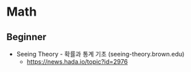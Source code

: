 # Math

## Beginner
* Seeing Theory - 확률과 통계 기초  (seeing-theory.brown.edu)
  - https://news.hada.io/topic?id=2976
